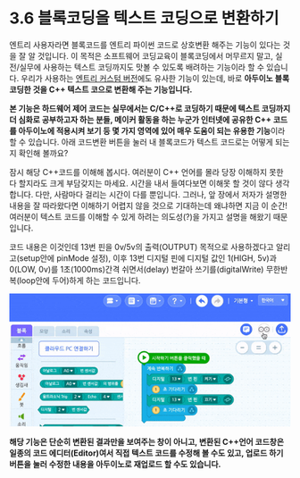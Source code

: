 # 3.6 블록코딩을 텍스트 코딩으로 변환하기

엔트리 사용자라면 블록코드를 엔트리 파이썬 코드로 상호변환 해주는 기능이 있다는 것을 잘 알 것입니다. 이 목적은 소프트웨어 코딩교육이 블록코딩에서 머무르지 말고, 실전/실무에 사용하는 텍스트 코딩까지도 맛볼 수 있도록 배려하는 기능이라 할 수 있습니다. 우리가 사용하는 [엔트리 커스텀 버전](https://github.com/JeongJun-Lee/entry-offline)에도 유사한 기능이 있는데, 바로 **아두이노 블록코딩한 것을 C++ 텍스트 코으로 변환해 주는 기능입니다.**

**본 기능은 하드웨어 제어 코드는 실무에서는 C/C++로 코딩하기 때문에 텍스트 코딩까지 더 심화로 공부하고자 하는 분들, 메이커 활동을 하는 누군가 인터넷에 공유한 C++ 코드를 아두이노에 적용시켜 보기 등 몇 가지 영역에 있어 매우 도움이 되는 유용한 기능**이라 할 수 있습니다. 아래 코드변환 버튼을 눌러 내 블록코드가 텍스트 코드로는 어떻게 되는지 확인해 볼까요?

잠시 해당 C++코드를 이해해 봅시다. 여러분이 C++ 언어를 몰라 당장 이해하지 못한다 할지라도 크게 부담갖지는 마세요. 시간을 내서 들여다보면 이해못 할 것이 않다 생각합니다. 다만, 사람마다 걸리는 시간이 다를 뿐입니다. 그러나, 앞 장에서 저자가 설명한 내용을 잘 따라왔다면 이해하기 어렵지 않을 것으로 기대하는데 왜냐하면 지금 이 순간! 여러분이 텍스트 코드를 이해할 수 있게 하려는 의도성\(?\)을 가지고 설명을 해왔기 때문입니다.

코드 내용은 이것인데 13번 핀을 0v/5v의 출력\(OUTPUT\) 목적으로 사용하겠다고 알리고\(setup안에 pinMode 설정\), 이후 13번 디지털 핀에 디지털 값인 1\(HIGH, 5v\)과 0\(LOW, 0v\)를 1초\(1000ms\)간격 쉬면서\(delay\) 번갈아 쓰기를\(digitalWrite\) 무한반복\(loop안에 두어\)하게 하는 코드입니다.

![](../.gitbook/assets/arduino_transform.gif)

**해당 기능은 단순히 변환된 결과만을 보여주는 창이 아니고, 변환된 C++언어 코드창은 일종의 코드 에디터\(Editor\)여서 직접 텍스트 코드를 수정해 볼 수도 있고, 업로드 하기 버튼을 눌러 수정한 내용을 아두이노로 재업로드 할 수도 있습니다.**

